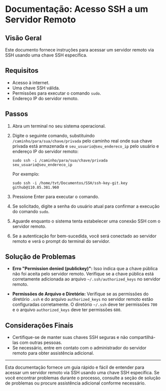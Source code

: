 # Documentação: Acesso SSH a um Servidor Remoto

## Visão Geral

Este documento fornece instruções para acessar um servidor remoto via SSH usando uma chave SSH específica.

## Requisitos

- Acesso à internet.
- Uma chave SSH válida.
- Permissões para executar o comando `sudo`.
- Endereço IP do servidor remoto.

## Passos

1. Abra um terminal no seu sistema operacional.

2. Digite o seguinte comando, substituindo `/caminho/para/sua/chave/privada` pelo caminho real onde sua chave privada está armazenada e `seu_usuario@seu_endereco_ip` pelo usuário e endereço IP do servidor remoto:
   
    ```
    sudo ssh -i /caminho/para/sua/chave/privada seu_usuario@seu_endereco_ip
    ```

    Por exemplo:
    ```
    sudo ssh -i /home/tvt/Documentos/SSH/ssh-key-git.key github@110.85.381.960
    ```

3. Pressione Enter para executar o comando.

4. Se solicitado, digite a senha do usuário atual para confirmar a execução do comando `sudo`.

5. Aguarde enquanto o sistema tenta estabelecer uma conexão SSH com o servidor remoto.

6. Se a autenticação for bem-sucedida, você será conectado ao servidor remoto e verá o prompt do terminal do servidor.

## Solução de Problemas

- **Erro "Permission denied (publickey)":** Isso indica que a chave pública não foi aceita pelo servidor remoto. Verifique se a chave pública está corretamente adicionada ao arquivo `~/.ssh/authorized_keys` no servidor remoto.

- **Permissões de Arquivo e Diretório:** Verifique se as permissões do diretório `.ssh` e do arquivo `authorized_keys` no servidor remoto estão configuradas corretamente. O diretório `~/.ssh` deve ter permissões `700` e o arquivo `authorized_keys` deve ter permissões `600`.

## Considerações Finais

- Certifique-se de manter suas chaves SSH seguras e não compartilhá-las com outras pessoas.
- Se necessário, entre em contato com o administrador do servidor remoto para obter assistência adicional.

---

Esta documentação fornece um guia rápido e fácil de entender para acessar um servidor remoto via SSH usando uma chave SSH específica. Se você encontrar problemas durante o processo, consulte a seção de solução de problemas ou procure assistência adicional conforme necessário.
